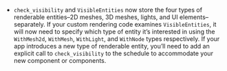- `check_visibility` and `VisibleEntities` now store the four types of renderable entities–2D meshes, 3D meshes, lights, and UI elements–separately. If your custom rendering code examines `VisibleEntities`, it will now need to specify which type of entity it’s interested in using the `WithMesh2d`, `WithMesh`, `WithLight`, and `WithNode` types respectively. If your app introduces a new type of renderable entity, you’ll need to add an explicit call to `check_visibility` to the schedule to accommodate your new component or components.
